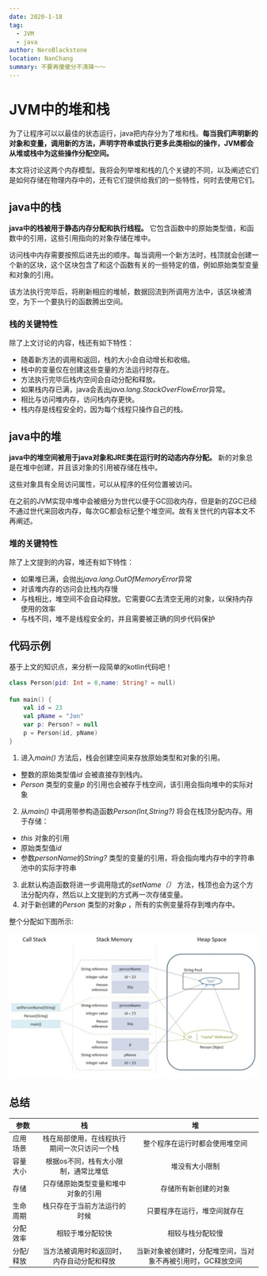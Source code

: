 ```yaml
---
date: 2020-1-18
tag: 
  - JVM
  - java
author: NeroBlackstone
location: NanChang
summary: 不要再傻傻分不清辣～～
---
```


# JVM中的堆和栈

为了让程序可以以最佳的状态运行，java把内存分为了堆和栈。**每当我们声明新的对象和变量，调用新的方法，声明字符串或执行更多此类相似的操作，JVM都会从堆或栈中为这些操作分配空间。**

本文将讨论这两个内存模型。我将会列举堆和栈的几个关键的不同，以及阐述它们是如何存储在物理内存中的，还有它们提供给我们的一些特性，何时去使用它们。

## java中的栈

**java中的栈被用于静态内存分配和执行线程。** 它包含函数中的原始类型值，和函数中的引用，这些引用指向的对象存储在堆中。

访问栈中内存需要按照后进先出的顺序。每当调用一个新方法时，栈顶就会创建一个新的区块，这个区块包含了和这个函数有关的一些特定的值，例如原始类型变量和对象的引用。

该方法执行完毕后，将刷新相应的堆帧，数据回流到所调用方法中，该区块被清空，为下一个要执行的函数腾出空间。

### 栈的关键特性

除了上文讨论的内容，栈还有如下特性：

- 随着新方法的调用和返回，栈的大小会自动增长和收缩。
- 栈中的变量仅在创建这些变量的方法运行时存在。
- 方法执行完毕后栈内空间会自动分配和释放。
- 如果栈内存已满，java会丢出*java.lang.StackOverFlowError*异常。
- 相比与访问堆内存，访问栈内存更快。
- 栈内存是线程安全的，因为每个线程只操作自己的栈。

## java中的堆

**java中的堆空间被用于java对象和JRE类在运行时的动态内存分配。** 新的对象总是在堆中创建，并且该对象的引用被存储在栈中。

这些对象具有全局访问属性，可以从程序的任何位置被访问。

在之前的JVM实现中堆中会被细分为世代以便于GC回收内存，但是新的ZGC已经不通过世代来回收内存，每次GC都会标记整个堆空间。故有关世代的内容本文不再阐述。

### 堆的关键特性

除了上文提到的内容，堆还有如下特性：

- 如果堆已满，会抛出*java.lang.OutOfMemoryError*异常
- 对该堆内存的访问会比栈内存慢
- 与栈相比，堆空间不会自动释放。它需要GC去清空无用的对象，以保持内存使用的效率
- 与栈不同，堆不是线程安全的，并且需要被正确的同步代码保护

## 代码示例

基于上文的知识点，来分析一段简单的kotlin代码吧！

``` kotlin
class Person(pid: Int = 0,name: String? = null)

fun main() {
    val id = 23
    val pName = "Jon"
    var p: Person? = null
    p = Person(id, pName)
}
```

1. 进入*main()* 方法后，栈会创建空间来存放原始类型和对象的引用。
  - 整数的原始类型值*id* 会被直接存到栈内。
  - *Person* 类型的变量*p* 的引用也会被存于栈空间，该引用会指向堆中的实际对象
2. 从*main()* 中调用带参构造函数*Person(Int,String?)* 将会在栈顶分配内存。用于存储：
  - *this* 对象的引用
  - 原始类型值*id*
  - 参数*personName*的*String?* 类型的变量的引用，将会指向堆内存中的字符串池中的实际字符串
3. 此默认构造函数将进一步调用隐式的*setName（）* 方法，栈顶也会为这个方法分配内存，然后以上文提到的方式再一次存储变量。
4. 对于新创建的*Person* 类型的对象*p* ，所有的实例变量将存到堆内存中。

整个分配如下图所示:

![Stack-Memory-vs-Heap-Space-in-Java](./img/Stack-Memory-vs-Heap-Space-in-Java.jpg)

## 总结

|参数   |栈 |堆 |
|------|:-:|:-:|
|应用场景|栈在局部使用，在线程执行期间一次只访问一个栈|整个程序在运行时都会使用堆空间|
|容量大小|根据os不同，栈有大小限制，通常比堆低|堆没有大小限制|
|存储|只存储原始类型变量和堆中对象的引用|存储所有新创建的对象|
|生命周期|栈只存在于当前方法运行的时候|只要程序在运行，堆空间就存在|
|分配效率|相较于堆分配较快|相较与栈分配较慢|
|分配/释放|当方法被调用时和返回时，内存自动分配和释放|当新对象被创建时，分配堆空间，当对象不再被引用时，GC释放空间|